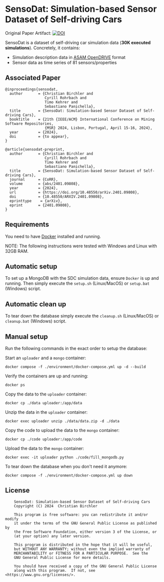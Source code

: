 # SensoDat: Simulation-based Sensor Dataset of Self-driving Cars
Original Paper Artifact: [![DOI](https://zenodo.org/badge/DOI/10.5281/zenodo.10307479.svg)](https://doi.org/10.5281/zenodo.10307479)

SensoDat is a dataset of self-driving car simulation data (**30K executed simulations**). Concretely, it contains:
- Simulation description data in [ASAM OpenDRIVE](https://www.asam.net/standards/detail/opendrive/) format
- Sensor data as time series of 81 sensors/properties

## Associated Paper
```{bibtex}
@inproceedings{sensodat,
  author       = {Christian Birchler and
                  Cyrill Rohrbach and
                  Timo Kehrer and
                  Sebastiano Panichella},
  title        = {SensoDat: Simulation-based Sensor Dataset of Self-driving Cars},
  booktitle    = {21th {IEEE/ACM} International Conference on Mining Software Repositories,
                  {MSR} 2024, Lisbon, Portugal, April 15-16, 2024},
  year         = {2024},
  doi          = {to appear},
}

@article{sensodat-preprint,
  author       = {Christian Birchler and
                  Cyrill Rohrbach and
                  Timo Kehrer and
                  Sebastiano Panichella},
  title        = {SensoDat: Simulation-based Sensor Dataset of Self-driving Cars},
  journal      = {CoRR},
  volume       = {abs/2401.09808},
  year         = {2024},
  url          = {https://doi.org/10.48550/arXiv.2401.09808},
  doi          = {10.48550/ARXIV.2401.09808},
  eprinttype    = {arXiv},
  eprint       = {2401.09808},
}
```

## Requirements
You need to have [Docker](https://docker.com) installed and running.

NOTE: The following instructions were tested with Windows and Linux with 32GB RAM.

## Automatic setup
To set up a MongoDB with the SDC simulation data, ensure `Docker` is up and running.
Then simply execute the `setup.sh` (Linux/MacOS) or `setup.bat` (Windows) script.

## Automatic clean up
To tear down the database simply execute the `cleanup.sh` (Linux/MacOS) or `cleanup.bat` (Windows) script.

## Manual setup
Run the following commands in the exact order to setup the database:

Start an `uploader` and a `mongo` container:
````
docker compose -f ./environment/docker-compose.yml up -d --build
````

Verify the containers are up and running:
````
docker ps
````

Copy the data to the `uploader` container:
````
docker cp ./data uploader:/app/data
````

Unzip the data in the `uploader` container:
````
docker exec uploader unzip ./data/data.zip -d ./data
````

Copy the code to upload the data to the `mongo` container:
````
docker cp ./code uploader:/app/code
````

Upload the data to the `mongo` container:
````
docker exec -it uploader python ./code/fill_mongodb.py
````

To tear down the database when you don't need it anymore:
````
docker compose -f ./environment/docker-compose.yml up down
````

## License
```{text}
    SensoDat: Simulation-based Sensor Dataset of Self-driving Cars
    Copyright (C) 2024  Christian Birchler

    This program is free software: you can redistribute it and/or modify
    it under the terms of the GNU General Public License as published by
    the Free Software Foundation, either version 3 of the License, or
    (at your option) any later version.

    This program is distributed in the hope that it will be useful,
    but WITHOUT ANY WARRANTY; without even the implied warranty of
    MERCHANTABILITY or FITNESS FOR A PARTICULAR PURPOSE.  See the
    GNU General Public License for more details.

    You should have received a copy of the GNU General Public License
    along with this program.  If not, see <https://www.gnu.org/licenses/>.
```
